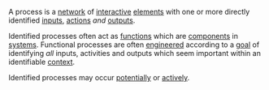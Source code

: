 A process is a [network](https://github.com/gcassel/Modular-Organization-Terminology/edit/master/terms/network.md) of [interactive](https://github.com/gcassel/Modular-Organization-Terminology/blob/master/terms/interaction.md) [elements](https://github.com/gcassel/Modular-Organization-Terminology/edit/master/terms/element.md) with one or more directly identified [inputs](https://github.com/gcassel/Modular-Organization-Terminology/blob/master/terms/input.md), [actions](https://github.com/gcassel/Modular-Organization-Terminology/blob/master/terms/action.md) *and* [outputs](https://github.com/gcassel/Modular-Organization-Terminology/blob/master/terms/output.md).  
 
Identified processes often act as [functions](https://github.com/gcassel/Modular-Organization-Terminology/blob/master/terms/function.md) which are [components](https://github.com/gcassel/Modular-Organization-Terminology/blob/master/terms/component.md) in [systems](https://github.com/gcassel/Modular-Organization-Terminology/blob/master/terms/system.md).  Functional processes are often [engineered](https://github.com/gcassel/Modular-Organization-Terminology/blob/master/terms/engineering.md) according to a [goal](https://github.com/gcassel/Modular-Organization-Terminology/blob/master/terms/goal.md) of identifying *all* inputs, activities and outputs which seem important within an identifiable [context](https://github.com/gcassel/Modular-Organization-Terminology/blob/master/terms/context.md).

Identified processes may occur [potentially](https://github.com/gcassel/Modular-Organization-Terminology/blob/master/terms/potential.md) or [actively](https://github.com/gcassel/Modular-Organization-Terminology/blob/master/terms/active.md). 
